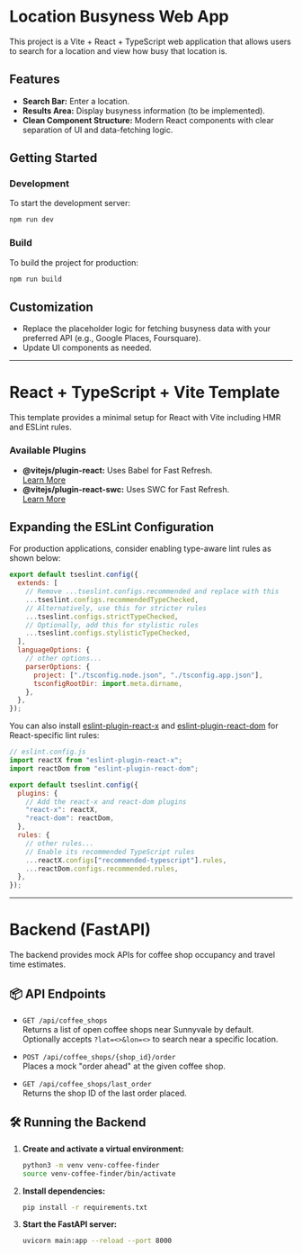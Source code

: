 # Location Busyness Web App

This project is a Vite + React + TypeScript web application that allows users to search for a location and view how busy that location is.

## Features

- **Search Bar:** Enter a location.
- **Results Area:** Display busyness information (to be implemented).
- **Clean Component Structure:** Modern React components with clear separation of UI and data-fetching logic.

## Getting Started

### Development

To start the development server:

```bash
npm run dev
```

### Build

To build the project for production:

```bash
npm run build
```

## Customization

- Replace the placeholder logic for fetching busyness data with your preferred API (e.g., Google Places, Foursquare).
- Update UI components as needed.

---

# React + TypeScript + Vite Template

This template provides a minimal setup for React with Vite including HMR and ESLint rules.

### Available Plugins

- **@vitejs/plugin-react:** Uses Babel for Fast Refresh.  
  [Learn More](https://github.com/vitejs/vite-plugin-react/blob/main/packages/plugin-react)
- **@vitejs/plugin-react-swc:** Uses SWC for Fast Refresh.  
  [Learn More](https://github.com/vitejs/vite-plugin-react-swc)

## Expanding the ESLint Configuration

For production applications, consider enabling type-aware lint rules as shown below:

```js
export default tseslint.config({
  extends: [
    // Remove ...tseslint.configs.recommended and replace with this
    ...tseslint.configs.recommendedTypeChecked,
    // Alternatively, use this for stricter rules
    ...tseslint.configs.strictTypeChecked,
    // Optionally, add this for stylistic rules
    ...tseslint.configs.stylisticTypeChecked,
  ],
  languageOptions: {
    // other options...
    parserOptions: {
      project: ["./tsconfig.node.json", "./tsconfig.app.json"],
      tsconfigRootDir: import.meta.dirname,
    },
  },
});
```

You can also install [eslint-plugin-react-x](https://github.com/Rel1cx/eslint-react/tree/main/packages/plugins/eslint-plugin-react-x) and [eslint-plugin-react-dom](https://github.com/Rel1cx/eslint-react/tree/main/packages/plugins/eslint-plugin-react-dom) for React-specific lint rules:

```js
// eslint.config.js
import reactX from "eslint-plugin-react-x";
import reactDom from "eslint-plugin-react-dom";

export default tseslint.config({
  plugins: {
    // Add the react-x and react-dom plugins
    "react-x": reactX,
    "react-dom": reactDom,
  },
  rules: {
    // other rules...
    // Enable its recommended TypeScript rules
    ...reactX.configs["recommended-typescript"].rules,
    ...reactDom.configs.recommended.rules,
  },
});
```

---

# Backend (FastAPI)

The backend provides mock APIs for coffee shop occupancy and travel time estimates.

## 📦 API Endpoints

- `GET /api/coffee_shops`  
  Returns a list of open coffee shops near Sunnyvale by default.  
  Optionally accepts `?lat=<>&lon=<>` to search near a specific location.

- `POST /api/coffee_shops/{shop_id}/order`  
  Places a mock "order ahead" at the given coffee shop.

- `GET /api/coffee_shops/last_order`  
  Returns the shop ID of the last order placed.

## 🛠️ Running the Backend

1. **Create and activate a virtual environment:**

   ```bash
   python3 -m venv venv-coffee-finder
   source venv-coffee-finder/bin/activate
   ```

2. **Install dependencies:**

   ```bash
   pip install -r requirements.txt
   ```

3. **Start the FastAPI server:**

   ```bash
   uvicorn main:app --reload --port 8000
   ```

